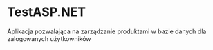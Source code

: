# TestASP.NET
Aplikacja pozwalająca na zarządzanie produktami w bazie danych dla zalogowanych użytkowników 
